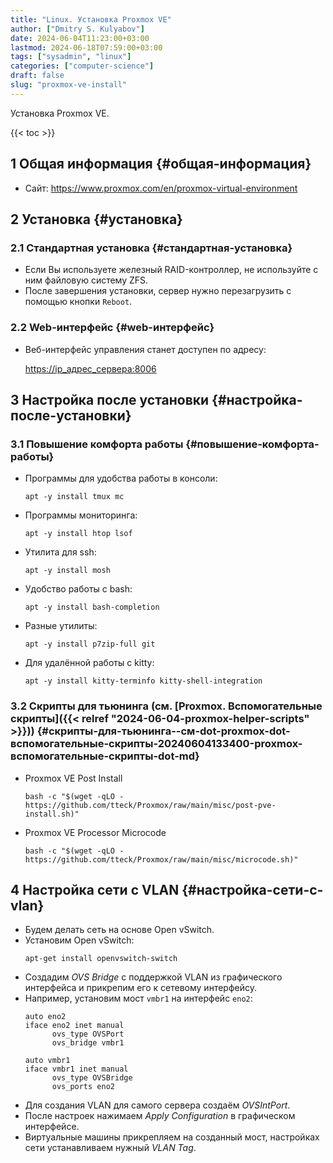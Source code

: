 ```yaml
---
title: "Linux. Установка Proxmox VE"
author: ["Dmitry S. Kulyabov"]
date: 2024-06-04T11:23:00+03:00
lastmod: 2024-06-18T07:59:00+03:00
tags: ["sysadmin", "linux"]
categories: ["computer-science"]
draft: false
slug: "proxmox-ve-install"
---
```


Установка Proxmox VE.

<!--more-->

{{< toc >}}


## <span class="section-num">1</span> Общая информация {#общая-информация}

-   Сайт: <https://www.proxmox.com/en/proxmox-virtual-environment>


## <span class="section-num">2</span> Установка {#установка}


### <span class="section-num">2.1</span> Стандартная установка {#стандартная-установка}

-   Если Вы используете железный RAID-контроллер, не используйте с ним файловую систему ZFS.
-   После завершения установки, сервер нужно перезагрузить с помощью кнопки `Reboot`.


### <span class="section-num">2.2</span> Web-интерфейс {#web-интерфейс}

-   Веб-интерфейс управления станет доступен по адресу:

    <div class="verse">

    <https://ip_адрес_сервера:8006><br />

    </div>


## <span class="section-num">3</span> Настройка после установки {#настройка-после-установки}


### <span class="section-num">3.1</span> Повышение комфорта работы {#повышение-комфорта-работы}

-   Программы для удобства работы в консоли:
    ```shell
    apt -y install tmux mc
    ```
-   Программы мониторинга:
    ```shell
    apt -y install htop lsof
    ```
-   Утилита для ssh:
    ```shell
    apt -y install mosh
    ```
-   Удобство работы с bash:
    ```shell
    apt -y install bash-completion
    ```
-   Разные утилиты:
    ```shell
    apt -y install p7zip-full git
    ```
-   Для удалённой работы с kitty:
    ```shell
    apt -y install kitty-terminfo kitty-shell-integration
    ```


### <span class="section-num">3.2</span> Скрипты для тьюнинга (см. [Proxmox. Вспомогательные скрипты]({{< relref "2024-06-04-proxmox-helper-scripts" >}})) {#скрипты-для-тьюнинга--см-dot-proxmox-dot-вспомогательные-скрипты-20240604133400-proxmox-вспомогательные-скрипты-dot-md}

-   Proxmox VE Post Install
    ```shell
    bash -c "$(wget -qLO - https://github.com/tteck/Proxmox/raw/main/misc/post-pve-install.sh)"
    ```

-   Proxmox VE Processor Microcode
    ```shell
    bash -c "$(wget -qLO - https://github.com/tteck/Proxmox/raw/main/misc/microcode.sh)"
    ```


## <span class="section-num">4</span> Настройка сети с VLAN {#настройка-сети-с-vlan}

-   Будем делать сеть на основе Open vSwitch.
-   Установим Open vSwitch:
    ```shell
    apt-get install openvswitch-switch
    ```
-   Создадим _OVS Bridge_ c поддержкой VLAN из графического интерфейса и прикрепим его к сетевому интерфейсу.
-   Например, установим мост `vmbr1` на интерфейс `eno2`:
    ```conf-unix
    auto eno2
    iface eno2 inet manual
          ovs_type OVSPort
          ovs_bridge vmbr1

    auto vmbr1
    iface vmbr1 inet manual
          ovs_type OVSBridge
          ovs_ports eno2
    ```
-   Для создания VLAN для самого сервера создаём _OVSIntPort_.
-   После настроек нажимаем _Apply Configuration_ в графическом интерфейсе.
-   Виртуальные машины прикрепляем на созданный мост, настройках сети устанавливаем нужный _VLAN Tag_.
